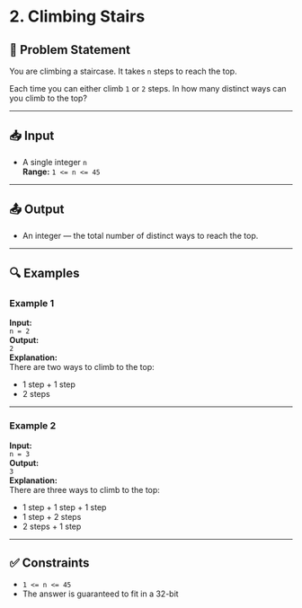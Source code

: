 # 2. Climbing Stairs

## 📝 Problem Statement

You are climbing a staircase. It takes `n` steps to reach the top.

Each time you can either climb `1` or `2` steps. In how many distinct ways can you climb to the top?

---

## 📥 Input

-   A single integer `n`  
    **Range:** `1 <= n <= 45`

---

## 📤 Output

-   An integer — the total number of distinct ways to reach the top.

---

## 🔍 Examples

### Example 1

**Input:**  
`n = 2`  
**Output:**  
`2`  
**Explanation:**  
There are two ways to climb to the top:

-   1 step + 1 step
-   2 steps

---

### Example 2

**Input:**  
`n = 3`  
**Output:**  
`3`  
**Explanation:**  
There are three ways to climb to the top:

-   1 step + 1 step + 1 step
-   1 step + 2 steps
-   2 steps + 1 step

---

## ✅ Constraints

-   `1 <= n <= 45`
-   The answer is guaranteed to fit in a 32-bit
